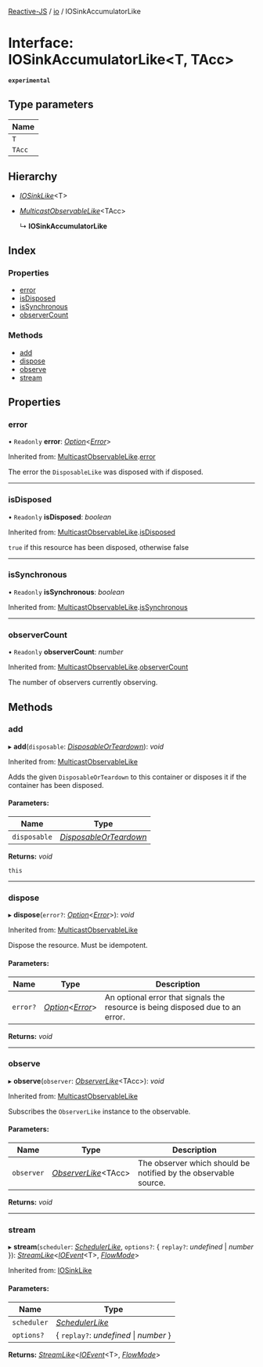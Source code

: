 [Reactive-JS](../README.md) / [io](../modules/io.md) / IOSinkAccumulatorLike

# Interface: IOSinkAccumulatorLike<T, TAcc\>

**`experimental`** 

## Type parameters

Name |
------ |
`T` |
`TAcc` |

## Hierarchy

* [*IOSinkLike*](io.iosinklike.md)<T\>

* [*MulticastObservableLike*](observable.multicastobservablelike.md)<TAcc\>

  ↳ **IOSinkAccumulatorLike**

## Index

### Properties

* [error](io.iosinkaccumulatorlike.md#error)
* [isDisposed](io.iosinkaccumulatorlike.md#isdisposed)
* [isSynchronous](io.iosinkaccumulatorlike.md#issynchronous)
* [observerCount](io.iosinkaccumulatorlike.md#observercount)

### Methods

* [add](io.iosinkaccumulatorlike.md#add)
* [dispose](io.iosinkaccumulatorlike.md#dispose)
* [observe](io.iosinkaccumulatorlike.md#observe)
* [stream](io.iosinkaccumulatorlike.md#stream)

## Properties

### error

• `Readonly` **error**: [*Option*](../modules/option.md#option)<[*Error*](../modules/disposable.md#error)\>

Inherited from: [MulticastObservableLike](observable.multicastobservablelike.md).[error](observable.multicastobservablelike.md#error)

The error the `DisposableLike` was disposed with if disposed.

___

### isDisposed

• `Readonly` **isDisposed**: *boolean*

Inherited from: [MulticastObservableLike](observable.multicastobservablelike.md).[isDisposed](observable.multicastobservablelike.md#isdisposed)

`true` if this resource has been disposed, otherwise false

___

### isSynchronous

• `Readonly` **isSynchronous**: *boolean*

Inherited from: [MulticastObservableLike](observable.multicastobservablelike.md).[isSynchronous](observable.multicastobservablelike.md#issynchronous)

___

### observerCount

• `Readonly` **observerCount**: *number*

Inherited from: [MulticastObservableLike](observable.multicastobservablelike.md).[observerCount](observable.multicastobservablelike.md#observercount)

The number of observers currently observing.

## Methods

### add

▸ **add**(`disposable`: [*DisposableOrTeardown*](../modules/disposable.md#disposableorteardown)): *void*

Inherited from: [MulticastObservableLike](observable.multicastobservablelike.md)

Adds the given `DisposableOrTeardown` to this container or disposes it if the container has been disposed.

#### Parameters:

Name | Type |
------ | ------ |
`disposable` | [*DisposableOrTeardown*](../modules/disposable.md#disposableorteardown) |

**Returns:** *void*

`this`

___

### dispose

▸ **dispose**(`error?`: [*Option*](../modules/option.md#option)<[*Error*](../modules/disposable.md#error)\>): *void*

Inherited from: [MulticastObservableLike](observable.multicastobservablelike.md)

Dispose the resource. Must be idempotent.

#### Parameters:

Name | Type | Description |
------ | ------ | ------ |
`error?` | [*Option*](../modules/option.md#option)<[*Error*](../modules/disposable.md#error)\> | An optional error that signals the resource is being disposed due to an error.    |

**Returns:** *void*

___

### observe

▸ **observe**(`observer`: [*ObserverLike*](observable.observerlike.md)<TAcc\>): *void*

Inherited from: [MulticastObservableLike](observable.multicastobservablelike.md)

Subscribes the `ObserverLike` instance to the observable.

#### Parameters:

Name | Type | Description |
------ | ------ | ------ |
`observer` | [*ObserverLike*](observable.observerlike.md)<TAcc\> | The observer which should be notified by the observable source.    |

**Returns:** *void*

___

### stream

▸ **stream**(`scheduler`: [*SchedulerLike*](scheduler.schedulerlike.md), `options?`: { `replay?`: *undefined* \| *number*  }): [*StreamLike*](observable.streamlike.md)<[*IOEvent*](../modules/io.md#ioevent)<T\>, [*FlowMode*](../modules/flowable.md#flowmode)\>

Inherited from: [IOSinkLike](io.iosinklike.md)

#### Parameters:

Name | Type |
------ | ------ |
`scheduler` | [*SchedulerLike*](scheduler.schedulerlike.md) |
`options?` | { `replay?`: *undefined* \| *number*  } |

**Returns:** [*StreamLike*](observable.streamlike.md)<[*IOEvent*](../modules/io.md#ioevent)<T\>, [*FlowMode*](../modules/flowable.md#flowmode)\>
